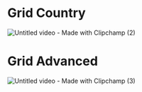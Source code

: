 # Grid Country

![Untitled video - Made with Clipchamp (2)](https://user-images.githubusercontent.com/116119327/235281495-d616dbf2-6be4-44e7-ae8c-fa2c039d2e20.gif)

# Grid Advanced

![Untitled video - Made with Clipchamp (3)](https://user-images.githubusercontent.com/116119327/235281675-8e79127d-aa6d-4187-9cf3-bdb4e36ef780.gif)
